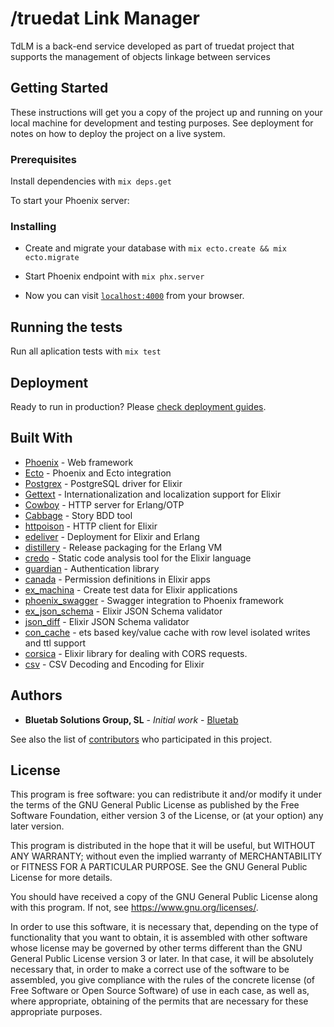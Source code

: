 # /truedat Link Manager

TdLM is a back-end service developed as part of truedat project that supports the management of objects linkage between services

## Getting Started

These instructions will get you a copy of the project up and running on your local machine for development and testing purposes. See deployment for notes on how to deploy the project on a live system.

### Prerequisites

Install dependencies with `mix deps.get`

To start your Phoenix server:

### Installing

  * Create and migrate your database with `mix ecto.create && mix ecto.migrate`
  * Start Phoenix endpoint with `mix phx.server`

  * Now you can visit [`localhost:4000`](http://localhost:4000) from your browser.

## Running the tests

Run all aplication tests with `mix test`


## Deployment

Ready to run in production? Please [check deployment guides](http://www.phoenixframework.org/docs/deployment).

## Built With

* [Phoenix](http://www.phoenixframework.org/) - Web framework
* [Ecto](http://www.phoenixframework.org/) - Phoenix and Ecto integration
* [Postgrex](http://hexdocs.pm/postgrex/) - PostgreSQL driver for Elixir
* [Gettext](https://hexdocs.pm/gettext) - Internationalization and localization support for Elixir
* [Cowboy](https://ninenines.eu) - HTTP server for Erlang/OTP
* [Cabbage](https://github.com/cabbage-ex/cabbage) - Story BDD tool
* [httpoison](https://hex.pm/packages/httpoison) - HTTP client for Elixir
* [edeliver](https://github.com/edeliver/edeliver) - Deployment for Elixir and Erlang
* [distillery](https://github.com/bitwalker/distillery) - Release packaging for the Erlang VM
* [credo](http://credo-ci.org/) - Static code analysis tool for the Elixir language
* [guardian](https://github.com/ueberauth/guardian) - Authentication library
* [canada](https://github.com/jarednorman/canada) - Permission definitions in Elixir apps
* [ex_machina](https://hex.pm/packages/ex_machina) - Create test data for Elixir applications
* [phoenix_swagger](https://github.com/xerions/phoenix_swagger) - Swagger integration to Phoenix framework
* [ex_json_schema](https://github.com/jonasschmidt/ex_json_schema) - Elixir JSON Schema validator
* [json_diff](https://github.com/jonasschmidt/ex_json_schema) - Elixir JSON Schema validator
* [con_cache](https://github.com/sasa1977/con_cache) - ets based key/value cache with row level isolated writes and ttl support
* [corsica](http://hexdocs.pm/corsica) - Elixir library for dealing with CORS requests.
* [csv](https://github.com/beatrichartz/csv) - CSV Decoding and Encoding for Elixir


## Authors

* **Bluetab Solutions Group, SL** - *Initial work* - [Bluetab](http://www.bluetab.net)

See also the list of [contributors](https://github.com/bluetab/td-lm) who participated in this project.

## License

This program is free software: you can redistribute it and/or modify it under the terms of the GNU General Public License as published by the Free Software Foundation, either version 3 of the License, or (at your option) any later version.

This program is distributed in the hope that it will be useful, but WITHOUT ANY WARRANTY; without even the implied warranty of MERCHANTABILITY or FITNESS FOR A PARTICULAR PURPOSE. See the GNU General Public License for more details.

You should have received a copy of the GNU General Public License along with this program. If not, see https://www.gnu.org/licenses/.

In order to use this software, it is necessary that, depending on the type of functionality that you want to obtain, it is assembled with other software whose license may be governed by other terms different than the GNU General Public License version 3 or later. In that case, it will be absolutely necessary that, in order to make a correct use of the software to be assembled, you give compliance with the rules of the concrete license (of Free Software or Open Source Software) of use in each case, as well as, where appropriate, obtaining of the permits that are necessary for these appropriate purposes.
